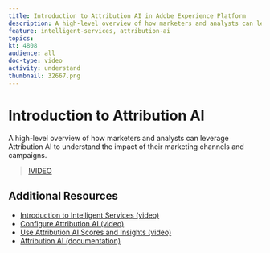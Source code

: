 ```yaml
---
title: Introduction to Attribution AI in Adobe Experience Platform
description: A high-level overview of how marketers and analysts can leverage Attribution AI to understand the impact of their marketing channels and campaigns.
feature: intelligent-services, attribution-ai
topics:
kt: 4808
audience: all
doc-type: video
activity: understand
thumbnail: 32667.png
---
```


# Introduction to Attribution AI

A high-level overview of how marketers and analysts can leverage Attribution AI to understand the impact of their marketing channels and campaigns.

>[!VIDEO](https://video.tv.adobe.com/v/32667?learn=on)

## Additional Resources

* [Introduction to Intelligent Services (video)](introduction-to-intelligent-services.md)
* [Configure Attribution AI (video)](configure-attribution-ai.md)
* [Use Attribution AI Scores and Insights (video)](use-attribution-ai-scores-and-insights.md)
* [Attribution AI (documentation)](https://docs.adobe.com/content/help/en/experience-platform/intelligent-services/attribution-ai/overview.html)